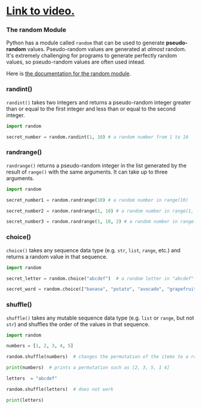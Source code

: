 # [Link to video.](https://www.youtube.com/watch?v=R02DkYbLuNQ&list=PLVD25niNi0Bm4sxSLHOMjqB7ZTPb7Bjxf&index=19)

### The random Module

Python has a module called `random` that can be used to generate **pseudo-random** values. Pseudo-random values are generated at *almost* random. It's extremely challenging for programs to generate perfectly random values, so pseudo-random values are often used intead.

Here is [the documentation for the random module](https://docs.python.org/3/library/random.html). 

### randint()

`randint()` takes two integers and returns a pseudo-random integer greater than or equal to the first integer and less than or equal to the second integer. 

```python
import random

secret_number = random.randint(1, 10) # a random number from 1 to 10
```

### randrange()

`randrange()` returns a pseudo-random integer in the list generated by the result of  `range()` with the same arguments. It can take up to three arguments.

```python
import random

secret_number1 = random.randrange(10) # a random number in range(10)

secret_number2 = random.randrange(1, 10) # a random number in range(1, 10)

secret_number3 = random.randrange(1, 10, 2) # a random number in range(1, 10, 2)
```

### choice()

`choice()` takes any sequence data type (e.g. `str`, `list`, `range`, etc.) and returns a random value in that sequence.

```python
import random

secret_letter = random.choice("abcdef")  # a random letter in "abcdef"

secret_word = random.choice(["banana", "potato", "avocado", "grapefruit"])  # a random food from that list
```

### shuffle()

`shuffle()` takes any mutable sequence data type (e.g. `list` or `range`, but not `str`) and shuffles the order of the values in that sequence.

```python
import random

numbers = [1, 2, 3, 4, 5]

random.shuffle(numbers)  # changes the permutation of the items to a random one

print(numbers)  # prints a permutation such as [2, 3, 5, 1 4]

letters  = "abcdef"

random.shuffle(letters)  # does not work

print(letters)
```
